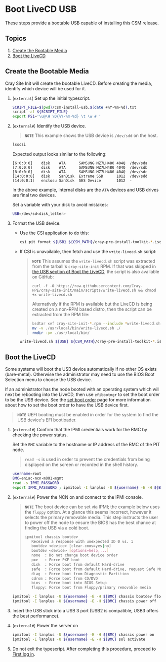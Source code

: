 # Boot LiveCD USB

These steps provide a bootable USB capable of installing this CSM release.

## Topics

1. [Create the Bootable Media](#create-the-bootable-media)
1. [Boot the LiveCD](#boot-the-livecd)

## Create the Bootable Media

Cray Site Init will create the bootable LiveCD. Before creating the media, identify
which device will be used for it.

1. (`external`) Set up the initial typescript.

   ```bash
   SCRIPT_FILE=$(pwd)/csm-install-usb.$(date +%Y-%m-%d).txt
   script -af ${SCRIPT_FILE}
   export PS1='\u@\H \D{%Y-%m-%d} \t \w # '
   ```

1. (`external#`) Identify the USB device.

   > **`NOTE`** This example shows the USB device is `/dev/sdd` on the host.

   ```bash
   lsscsi
   ```

   Expected output looks similar to the following:

      ```text
      [6:0:0:0]    disk    ATA      SAMSUNG MZ7LH480 404Q  /dev/sda
      [7:0:0:0]    disk    ATA      SAMSUNG MZ7LH480 404Q  /dev/sdb
      [8:0:0:0]    disk    ATA      SAMSUNG MZ7LH480 404Q  /dev/sdc
      [14:0:0:0]   disk    SanDisk  Extreme SSD      1012  /dev/sdd
      [14:0:0:1]   enclosu SanDisk  SES Device       1012  -
      ```

   In the above example, internal disks are the `ATA` devices and USB drives are final two devices.

   Set a variable with your disk to avoid mistakes:

   ```bash
   USB=/dev/sd<disk_letter>
   ```

1. Format the USB device.

    - Use the CSI application to do this:

        ```bash
        csi pit format ${USB} ${CSM_PATH}/cray-pre-install-toolkit-*.iso 50000
        ```

    - If CSI is unavailable, then fetch and use the `write-livecd.sh` script:

        > **`NOTE`** This assumes the `write-livecd.sh` script was extracted from the tarball's
        > `cray-site-init` RPM. If that was skipped in
        > [the USB section of Boot the LiveCD](../pre-installation.md#12-boot-the-livecd), the script
        > is also available on GitHub:
        >
        >    ```curl
        >    curl -f -O https://raw.githubusercontent.com/Cray-HPE/cray-site-init/main/scripts/write-livecd.sh && chmod +x write-livecd.sh
        >    ```
        >
        > Alternatively if the RPM is available but the LiveCD is being created on a non-RPM based distro,
        > then the script can be extracted from the RPM file:
        >
        >    ```bash
        >    bsdtar xvf cray-site-init-*.rpm --include *write-livecd.sh -C ./
        >    mv -v ./usr/local/bin/write-livecd.sh ./
        >    rmdir -pv ./usr/local/bin/
        >    ```
        >

        ```bash
        write-livecd.sh ${USB} ${CSM_PATH}/cray-pre-install-toolkit-*.iso 50000
        ```

## Boot the LiveCD

Some systems will boot the USB device automatically if no other OS exists (bare-metal). Otherwise the
administrator may need to use the BIOS Boot Selection menu to choose the USB device.

If an administrator has the node booted with an operating system which will next be rebooting into the LiveCD,
then use `efibootmgr` to set the boot order to be the USB device. See the
[set boot order](../../background/ncn_boot_workflow.md#setting-boot-order) page for more information about how to set the
boot order to have the USB device first.

> **`NOTE`** UEFI booting must be enabled in order for the system to find the USB device's EFI bootloader.

1. (`external#`) Confirm that the IPMI credentials work for the BMC by checking the power status.

   Set the `BMC` variable to the hostname or IP address of the BMC of the PIT node.

   > `read -s` is used in order to prevent the credentials from being displayed on the screen or recorded in the shell history.

   ```bash
   username=root
   BMC=eniac-ncn-m001-mgmt
   read -s IPMI_PASSWORD
   export IPMI_PASSWORD ; ipmitool -I lanplus -U ${username} -E -H ${BMC} chassis power status
   ```

1. (`external#`) Power the NCN on and connect to the IPMI console.

   > **`NOTE`** The boot device can be set via IPMI; the example below uses the `floppy` option. At a glance this seems incorrect,
   > however it selects the primary removable media. This step instructs the user to power off the node to ensure
   > the BIOS has the best chance at finding the USB via a cold boot.
   >
   > ```bash
   > ipmitool chassis bootdev
   >    Received a response with unexpected ID 0 vs. 1
   >    bootdev <device> [clear-cmos=yes|no]
   >    bootdev <device> [options=help,...]
   >    none  : Do not change boot device order
   >    pxe   : Force PXE boot
   >    disk  : Force boot from default Hard-drive
   >    safe  : Force boot from default Hard-drive, request Safe Mode
   >    diag  : Force boot from Diagnostic Partition
   >    cdrom : Force boot from CD/DVD
   >    bios  : Force boot into BIOS Setup
   >    floppy: Force boot from Floppy/primary removable media
   > ```

   ```bash
   ipmitool -I lanplus -U ${username} -E -H ${BMC} chassis bootdev floppy options=efiboot
   ipmitool -I lanplus -U ${username} -E -H ${BMC} chassis power off
   ```

1. Insert the USB stick into a USB 3 port (USB2 is compatible, USB3 offers the best performance).

1. (`external#`) Power the server on

   ```bash
   ipmitool -I lanplus -U ${username} -E -H ${BMC} chassis power on
   ipmitool -I lanplus -U ${username} -E -H ${BMC} sol activate
   ```

1. Do not exit the typescript. After completing this procedure, proceed to [First log in](../pre-installation.md#13-first-log-in).
